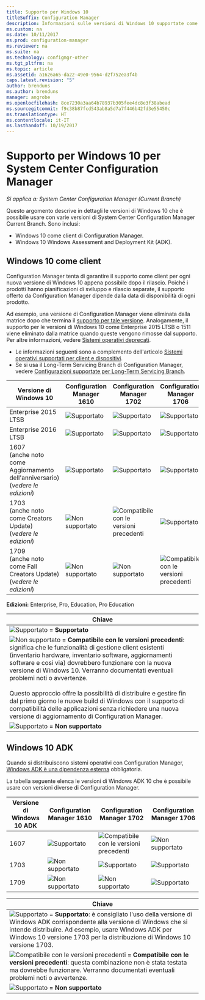 ```yaml
---
title: Supporto per Windows 10
titleSuffix: Configuration Manager
description: Informazioni sulle versioni di Windows 10 supportate come client o per OSD con System Center Configuration Manager.
ms.custom: na
ms.date: 10/11/2017
ms.prod: configuration-manager
ms.reviewer: na
ms.suite: na
ms.technology: configmgr-other
ms.tgt_pltfrm: na
ms.topic: article
ms.assetid: a1626a65-da22-49e0-9564-d2f752ea3f4b
caps.latest.revision: "5"
author: brenduns
ms.author: brenduns
manager: angrobe
ms.openlocfilehash: 8ce7230a3aa64b78937b305fee4dc8e3f38abead
ms.sourcegitcommit: f9c38b87fcd543ab8a5d7a7f446b42fd3e55450c
ms.translationtype: HT
ms.contentlocale: it-IT
ms.lasthandoff: 10/19/2017
---
```

# <a name="support-for-windows-10-for-system-center-configuration-manager"></a>Supporto per Windows 10 per System Center Configuration Manager  

*Si applica a: System Center Configuration Manager (Current Branch)*


 Questo argomento descrive in dettagli le versioni di Windows 10 che è possibile usare con varie versioni di System Center Configuration Manager Current Branch. Sono inclusi:
 -  Windows 10 come client di Configuration Manager.
 -  Windows 10 Windows Assessment and Deployment Kit (ADK).

## <a name="windows-10-as-a-client"></a>Windows 10 come client
Configuration Manager tenta di garantire il supporto come client per ogni nuova versione di Windows 10 appena possibile dopo il rilascio. Poiché i prodotti hanno pianificazioni di sviluppo e rilascio separate, il supporto offerto da Configuration Manager dipende dalla data di disponibilità di ogni prodotto.

Ad esempio, una versione di Configuration Manager viene eliminata dalla matrice dopo che termina il [supporto per tale versione](/sccm/core/servers/manage/current-branch-versions-supported). Analogamente, il supporto per le versioni di Windows 10 come Enterprise 2015 LTSB o 1511 viene eliminato dalla matrice quando queste vengono rimosse dal supporto. Per altre informazioni, vedere [Sistemi operativi deprecati](/sccm/core/plan-design/changes/removed-and-deprecated-features#deprecated-operating-systems).

-   Le informazioni seguenti sono a complemento dell'articolo [Sistemi operativi supportati per client e dispositivi](/sccm/core/plan-design/configs/supported-operating-systems-for-clients-and-devices).
-   Se si usa il Long-Term Servicing Branch di Configuration Manager, vedere [Configurazioni supportate per Long-Term Servicing Branch](/sccm/core/understand/supported-configurations-for-ltsb).

|Versione di Windows 10                    |Configuration Manager 1610          |    Configuration Manager 1702          |    Configuration Manager 1706 |
|---------------------|-----|-----|-----|
|Enterprise 2015 LTSB                   |![Supportato](media/green_check.png) |![Supportato](media/green_check.png) |![Supportato](media/green_check.png) |
|Enterprise 2016 LTSB                   |![Supportato](media/green_check.png) |![Supportato](media/green_check.png) |![Supportato](media/green_check.png) |
|1607   <br />(anche noto come Aggiornamento dell'anniversario)<br />(*vedere le edizioni*)   |![Supportato](media/green_check.png) |![Supportato](media/green_check.png)            |![Supportato](media/green_check.png) |
|1703   <br />(anche noto come Creators Update)<br />(*vedere le edizioni*)      |![Non supportato](media/Red_X.png)   |![Compatibile con le versioni precedenti](media/blue_compat.png) |![Supportato](media/green_check.png) |
|1709   <br />(anche noto come Fall Creators Update)<br />(*vedere le edizioni*) |![Non supportato](media/Red_X.png)   |![Non supportato](media/Red_X.png)   |![Compatibile con le versioni precedenti](media/blue_compat.png) |



**Edizioni:** Enterprise, Pro, Education, Pro Education   

|Chiave|
|--|
|![Supportato](media/green_check.png) = **Supportato**  |
|![Non supportato](media/blue_compat.png)  = **Compatibile con le versioni precedenti**: significa che le funzionalità di gestione client esistenti (inventario hardware, inventario software, aggiornamenti software e così via) dovrebbero funzionare con la nuova versione di Windows 10. Verranno documentati eventuali problemi noti o avvertenze. <br><br>Questo approccio offre la possibilità di distribuire e gestire fin dal primo giorno le nuove build di Windows con il supporto di compatibilità delle applicazioni senza richiedere una nuova versione di aggiornamento di Configuration Manager. |
|![Supportato](media/Red_X.png) = **Non supportato**|


## <a name="windows-10-adk"></a>Windows 10 ADK
Quando si distribuiscono sistemi operativi con Configuration Manager, [Windows ADK è una dipendenza esterna](/sccm/osd/plan-design/infrastructure-requirements-for-operating-system-deployment) obbligatoria.

La tabella seguente elenca le versioni di Windows ADK 10 che è possibile usare con versioni diverse di Configuration Manager.

|Versione di Windows 10 ADK  |Configuration Manager 1610 |Configuration Manager 1702   |Configuration Manager 1706 |
|--------------------|-----|-----|-----|
|1607  |![Supportato](media/green_check.png)           |![Compatibile con le versioni precedenti](media/blue_compat.png) |![Non supportato](media/Red_X.png)|
|1703  |![Non supportato](media/Red_X.png)             |![Supportato](media/green_check.png)            |![Supportato](media/green_check.png) |  
|1709  |![Non supportato](media/Red_X.png)             |![Non supportato](media/Red_X.png)              |![Supportato](media/green_check.png) |  

|Chiave|
|--|
|![Supportato](media/green_check.png) = **Supportato**: è consigliato l'uso della versione di Windows ADK corrispondente alla versione di Windows che si intende distribuire. Ad esempio, usare Windows ADK per Windows 10 versione 1703 per la distribuzione di Windows 10 versione 1703.  |
|![Compatibile con le versioni precedenti](media/blue_compat.png)  = **Compatibile con le versioni precedenti**: questa combinazione non è stata testata ma dovrebbe funzionare. Verranno documentati eventuali problemi noti o avvertenze. |
|![Supportato](media/Red_X.png) = **Non supportato**|

